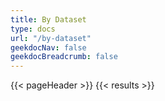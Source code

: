 ```yaml
---
title: By Dataset
type: docs
url: "/by-dataset"
geekdocNav: false
geekdocBreadcrumb: false
---
```


{{< pageHeader >}}
{{< results >}}
